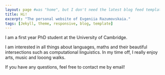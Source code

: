 ```yaml
---
layout: page #was "home", but I don't need the latest blog feed template on the homepage
title: Hi!
excerpt: "The personal website of Evgeniia Razumovskaia."
tags: [Jekyll, theme, responsive, blog, template]
---
```


I am a first year PhD student at the University of Cambridge. 

I am interested in all things about languages, maths and their beautiful intersections such as computational linguistics. In my time off, I really enjoy arts, music and looong walks.

If you have any questions, feel free to contact me by email!  

<!--
<p class="rss-subscribe">Subscribe <a href="{{ "/feed.xml" | prepend: site.baseurl }}" target="_blank">via RSS</a>.</p>
-->
